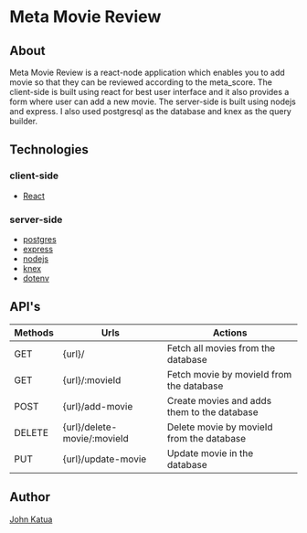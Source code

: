 # Meta Movie Review #

## About ##

Meta Movie Review is a react-node application which enables you to add movie so that they can be reviewed according to the meta_score. 
The client-side is built using react for best user interface and it also provides a form where user can add a new movie.
The server-side is built using nodejs and express. I also used postgresql as the database and knex as the query builder.

## Technologies ## 

### client-side ###
* [React](https://www.npmjs.com/package/react)

### server-side ###
* [postgres](https://www.npmjs.com/package/pg)
* [express](https://www.npmjs.com/package/express)
* [nodejs](https://nodejs.org/en/knowledge/getting-started/npm/what-is-npm/)
* [knex](https://www.npmjs.com/package/knex)
* [dotenv](https://www.npmjs.com/package/dotenv)

## API's ##

Methods |   Urls                      | Actions
--------| ----------------------------| ---------
GET     | {url}/                      | Fetch all movies from the database
GET     | {url}/:movieId              | Fetch movie by movieId from the database
POST    | {url}/add-movie             | Create movies and adds them to the database
DELETE  | {url}/delete-movie/:movieId | Delete movie by movieId from the database
PUT     | {url}/update-movie          | Update movie in the database

## Author ##

[John Katua](https://www.linkedin.com/in/johnkatua/)
